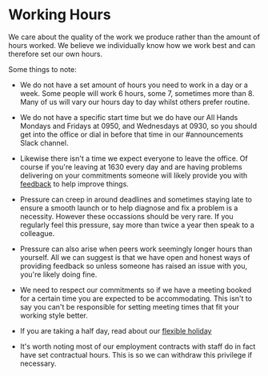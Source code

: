 # Working Hours

We care about the quality of the work we produce rather than the amount of hours worked. We believe we individually know how we work best and can therefore set our own hours.

Some things to note:

 - We do not have a set amount of hours you need to work in a day or a week. Some people will work 6 hours, some 7, sometimes more than 8. Many of us will vary our hours day to day whilst others prefer routine.

 - We do not have a specific start time but we do have our All Hands Mondays and Fridays at 0950, and Wednesdays at 0930, so you should get into the office or dial in before that time in our #announcements Slack channel.

 - Likewise there isn't a time we expect everyone to leave the office. Of course if you're leaving at 1630 every day and are having problems delivering on your commitments someone will likely provide you with [feedback](https://github.com/madetech/handbook/blob/working_hours/policies/continuous_feedback.md) to help improve things.

 - Pressure can creep in around deadlines and sometimes staying late to ensure a smooth launch or to help diagnose and fix a problem is a necessity. However these occassions should be very rare. If you regularly feel this pressure, say more than twice a year then speak to a colleague.

 - Pressure can also arise when peers work seemingly longer hours than yourself. All we can suggest is that we have open and honest ways of providing feedback so unless someone has raised an issue with you, you're likely doing fine.

 - We need to respect our commitments so if we have a meeting booked for a certain time you are expected to be accommodating. This isn't to say you can't be responsible for setting meeting times that fit your working style better.

 - If you are taking a half day, read about our [flexible holiday](https://github.com/madetech/handbook/blob/master/benefits/flexible_holiday.md)

 - It's worth noting most of our employment contracts with staff do in fact have set contractual hours. This is so we can withdraw this privilege if necessary.
